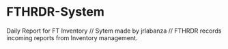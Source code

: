 # FTHRDR-System
Daily Report for FT Inventory 
// Sytem made by jrlabanza
// FTHRDR records incoming reports from Inventory management.
